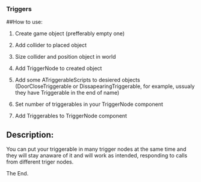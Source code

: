 ### Triggers
##How to use:
1) Create game object (prefferably empty one)
2) Add collider to placed object
3) Size collider and position object in world
4) Add TriggerNode to created object

5) Add some ATriggerableScripts to desiered objects (DoorCloseTriggerable or DissapearingTriggerable, for example, ussualy they have Triggerable in the end of name)
6) Set number of triggerables in your TriggerNode component
7) Add Triggerables to TriggerNode component

## Description:
You can put your triggerable in many trigger nodes at the same time and they will stay anaware of it and will work as intended, responding to calls from different triger nodes.

The End.